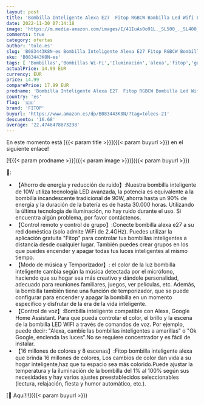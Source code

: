 ```yaml
---
layout: post
title: 'Bombilla Inteligente Alexa E27  Fitop RGBCW Bombilla Led Wifi Lámpara 9W Equivalente 80W  Compatible con Alexa Google Home Siri  2700-6500K Luz Inteligente Bombilla  2 Paquete'
date: 2022-11-30 07:14:18
image: 'https://m.media-amazon.com/images/I/41IuAs0o91L._SL500_._SL400_.jpg'
comments: true
category: ofertas
author: 'tole.es'
slug: 'B083443K8N-es Bombilla Inteligente Alexa E27 Fitop RGBCW Bombilla Led...'
sku: 'B083443K8N-es'
tags: [ 'Bombillas','Bombillas Wi-Fi','Iluminación','alexa','fitop','google','home','🇪🇸', ]
actualPrice: 14.99 EUR
currency: EUR
price: 14.99
comparePrice: 17.99 EUR
prodname: 'Bombilla Inteligente Alexa E27  Fitop RGBCW Bombilla Led Wifi Lámpara 9W Equivalente 80W  Compatible con Alexa Google Home Siri  2700-6500K Luz Inteligente Bombilla  2 Paquete'
country: 'es'
flag: '🇪🇸'
brand: 'FITOP'
buyurl: 'https://www.amazon.es/dp/B083443K8N/?tag=tolees-21'
descuento: '16.68'
average: '22.4746478873238'
---
```


En este momento está [{{< param title >}}]({{< param buyurl >}}) en el siguiente enlace!

[![{{< param prodname >}}]({{< param image >}})]({{< param buyurl >}})

🔎:

- 【Ahorro de energía y reducción de ruido】:Nuestra bombilla inteligente de 10W utiliza tecnología LED avanzada, la potencia es equivalente a la bombilla incandescente tradicional de 90W, ahorra hasta un 90% de energía y la duración de la batería es de hasta 30.000 horas. Utilizando la última tecnología de iluminación, no hay ruido durante el uso. Si encuentra algún problema, por favor contáctenos.
- 【Control remoto y control de grupo】:Conecte bombilla alexa e27 a su red doméstica (solo admite WiFi de 2.4GHz). Puedes utilizar la aplicación gratuita "Fitop" para controlar tus bombillas inteligentes a distancia desde cualquier lugar. También puedes crear grupos en los que puedes encender y apagar todas tus luces inteligentes al mismo tiempo.
- 【Modo de música y Temporizador】: el color de la luz bombilla inteligente cambia según la música detectada por el micrófono, haciendo que su hogar sea más creativo y dándole personalidad, adecuado para reuniones familiares, juegos, ver películas, etc. Además, la bombilla también tiene una función de temporizador, que se puede configurar para encender y apagar la bombilla en un momento específico y disfrutar de la era de la vida inteligente.
- 【Control de voz】:Bombilla inteligente compatible con Alexa, Google Home Assistant. Para que pueda controlar el color, el brillo y la escena de la bombilla LED WIFI a través de comandos de voz. Por ejemplo, puede decir: "Alexa, cambie las bombillas inteligentes a amarillas" o "Ok Google, encienda las luces".No se requiere concentrador y es fácil de instalar.
- 【16 millones de colores y 8 escenas】:Fitop bombilla inteligente alexa que brinda 16 millones de colores, Los cambios de color dan vida a su hogar inteligente,haz que tu espacio sea más colorido.Puede ajustar la temperatura y la iluminación de la bombilla del 1% al 100% según sus necesidades y hay varios ajustes preestablecidos seleccionables (lectura, relajación, fiesta y humor automático, etc.).

[🛒 Aquí!!!]({{< param buyurl >}})

